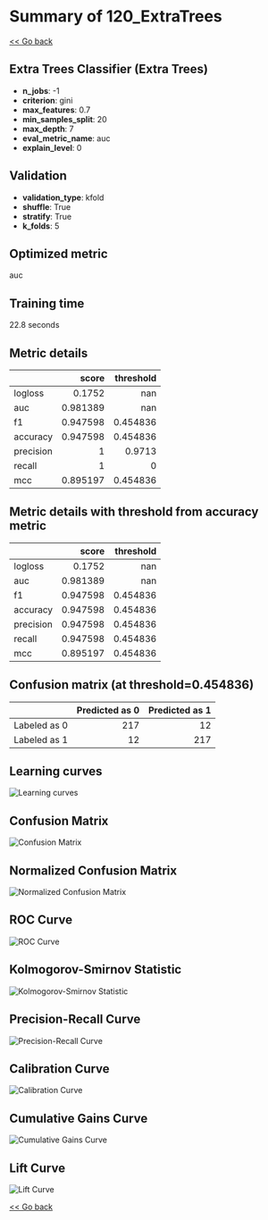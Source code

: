 # Summary of 120_ExtraTrees

[<< Go back](../README.md)


## Extra Trees Classifier (Extra Trees)
- **n_jobs**: -1
- **criterion**: gini
- **max_features**: 0.7
- **min_samples_split**: 20
- **max_depth**: 7
- **eval_metric_name**: auc
- **explain_level**: 0

## Validation
 - **validation_type**: kfold
 - **shuffle**: True
 - **stratify**: True
 - **k_folds**: 5

## Optimized metric
auc

## Training time

22.8 seconds

## Metric details
|           |    score |   threshold |
|:----------|---------:|------------:|
| logloss   | 0.1752   |  nan        |
| auc       | 0.981389 |  nan        |
| f1        | 0.947598 |    0.454836 |
| accuracy  | 0.947598 |    0.454836 |
| precision | 1        |    0.9713   |
| recall    | 1        |    0        |
| mcc       | 0.895197 |    0.454836 |


## Metric details with threshold from accuracy metric
|           |    score |   threshold |
|:----------|---------:|------------:|
| logloss   | 0.1752   |  nan        |
| auc       | 0.981389 |  nan        |
| f1        | 0.947598 |    0.454836 |
| accuracy  | 0.947598 |    0.454836 |
| precision | 0.947598 |    0.454836 |
| recall    | 0.947598 |    0.454836 |
| mcc       | 0.895197 |    0.454836 |


## Confusion matrix (at threshold=0.454836)
|              |   Predicted as 0 |   Predicted as 1 |
|:-------------|-----------------:|-----------------:|
| Labeled as 0 |              217 |               12 |
| Labeled as 1 |               12 |              217 |

## Learning curves
![Learning curves](learning_curves.png)
## Confusion Matrix

![Confusion Matrix](confusion_matrix.png)


## Normalized Confusion Matrix

![Normalized Confusion Matrix](confusion_matrix_normalized.png)


## ROC Curve

![ROC Curve](roc_curve.png)


## Kolmogorov-Smirnov Statistic

![Kolmogorov-Smirnov Statistic](ks_statistic.png)


## Precision-Recall Curve

![Precision-Recall Curve](precision_recall_curve.png)


## Calibration Curve

![Calibration Curve](calibration_curve_curve.png)


## Cumulative Gains Curve

![Cumulative Gains Curve](cumulative_gains_curve.png)


## Lift Curve

![Lift Curve](lift_curve.png)



[<< Go back](../README.md)
